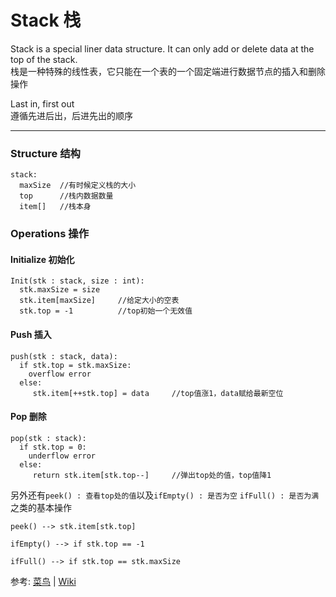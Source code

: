 # Stack 栈

Stack is a special liner data structure. It can only add or delete data at the top of the stack.  
栈是一种特殊的线性表，它只能在一个表的一个固定端进行数据节点的插入和删除操作

Last in, first out  
遵循先进后出，后进先出的顺序

***
### Structure 结构
```
stack:  
  maxSize  //有时候定义栈的大小  
  top      //栈内数据数量  
  item[]   //栈本身  
```

### Operations 操作

#### Initialize 初始化
``` 
Init(stk : stack, size : int):
  stk.maxSize = size    
  stk.item[maxSize]     //给定大小的空表
  stk.top = -1          //top初始一个无效值
```

#### Push 插入
```
push(stk : stack, data):
  if stk.top = stk.maxSize:
    overflow error 
  else:
     stk.item[++stk.top] = data     //top值涨1，data赋给最新空位
```

#### Pop 删除
```
pop(stk : stack):
  if stk.top = 0:
    underflow error 
  else:
     return stk.item[stk.top--]     //弹出top处的值，top值降1
```

另外还有`peek() : 查看top处的值`以及`ifEmpty() : 是否为空` `ifFull() : 是否为满`之类的基本操作
```
peek() --> stk.item[stk.top]
```
```
ifEmpty() --> if stk.top == -1
```
```
ifFull() --> if stk.top == stk.maxSize
```

参考: [菜鸟](https://www.runoob.com/java/data-stack.html) | [Wiki](https://en.wikipedia.org/wiki/Stack_(abstract_data_type))
